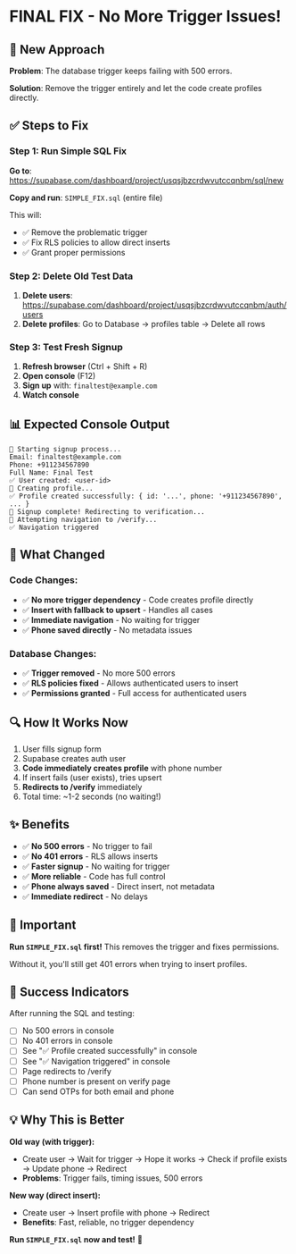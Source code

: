 # FINAL FIX - No More Trigger Issues!

## 🎯 New Approach

**Problem**: The database trigger keeps failing with 500 errors.

**Solution**: Remove the trigger entirely and let the code create profiles directly.

## ✅ Steps to Fix

### Step 1: Run Simple SQL Fix

**Go to**: https://supabase.com/dashboard/project/usqsjbzcrdwvutccqnbm/sql/new

**Copy and run**: `SIMPLE_FIX.sql` (entire file)

This will:
- ✅ Remove the problematic trigger
- ✅ Fix RLS policies to allow direct inserts
- ✅ Grant proper permissions

### Step 2: Delete Old Test Data

1. **Delete users**: https://supabase.com/dashboard/project/usqsjbzcrdwvutccqnbm/auth/users
2. **Delete profiles**: Go to Database → profiles table → Delete all rows

### Step 3: Test Fresh Signup

1. **Refresh browser** (Ctrl + Shift + R)
2. **Open console** (F12)
3. **Sign up** with: `finaltest@example.com`
4. **Watch console**

## 📊 Expected Console Output

```
🚀 Starting signup process...
Email: finaltest@example.com
Phone: +911234567890
Full Name: Final Test
✅ User created: <user-id>
📝 Creating profile...
✅ Profile created successfully: { id: '...', phone: '+911234567890', ... }
🎉 Signup complete! Redirecting to verification...
🔄 Attempting navigation to /verify...
✅ Navigation triggered
```

## 🎉 What Changed

### Code Changes:
- ✅ **No more trigger dependency** - Code creates profile directly
- ✅ **Insert with fallback to upsert** - Handles all cases
- ✅ **Immediate navigation** - No waiting for trigger
- ✅ **Phone saved directly** - No metadata issues

### Database Changes:
- ✅ **Trigger removed** - No more 500 errors
- ✅ **RLS policies fixed** - Allows authenticated users to insert
- ✅ **Permissions granted** - Full access for authenticated users

## 🔍 How It Works Now

1. User fills signup form
2. Supabase creates auth user
3. **Code immediately creates profile** with phone number
4. If insert fails (user exists), tries upsert
5. **Redirects to /verify** immediately
6. Total time: ~1-2 seconds (no waiting!)

## ✨ Benefits

- ✅ **No 500 errors** - No trigger to fail
- ✅ **No 401 errors** - RLS allows inserts
- ✅ **Faster signup** - No waiting for trigger
- ✅ **More reliable** - Code has full control
- ✅ **Phone always saved** - Direct insert, not metadata
- ✅ **Immediate redirect** - No delays

## 🚨 Important

**Run `SIMPLE_FIX.sql` first!** This removes the trigger and fixes permissions.

Without it, you'll still get 401 errors when trying to insert profiles.

## 🎯 Success Indicators

After running the SQL and testing:
- [ ] No 500 errors in console
- [ ] No 401 errors in console
- [ ] See "✅ Profile created successfully" in console
- [ ] See "✅ Navigation triggered" in console
- [ ] Page redirects to /verify
- [ ] Phone number is present on verify page
- [ ] Can send OTPs for both email and phone

## 💡 Why This is Better

**Old way (with trigger):**
- Create user → Wait for trigger → Hope it works → Check if profile exists → Update phone → Redirect
- **Problems**: Trigger fails, timing issues, 500 errors

**New way (direct insert):**
- Create user → Insert profile with phone → Redirect
- **Benefits**: Fast, reliable, no trigger dependency

**Run `SIMPLE_FIX.sql` now and test!** 🚀
